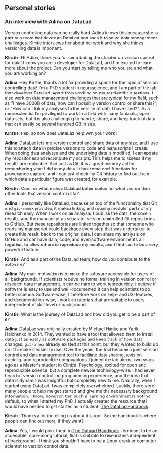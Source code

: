 ## Personal stories

### An interview with Adina on DataLad

Version controlling data can be really hard. Adina knows this because she is part
of a team that develops DataLad and uses it to solve data management challenges.
Kirstie interviews her about her work and why she thinks versioning data is
important.


**Kirstie**: Hi Adina, thank you for contributing the chapter on version control
for data!
I know you are a developer for DataLad, and I'm excited to learn more about the
project.
Can you start by telling me who you are and what you are working on?

**Adina**: Hey Kirstie, thanks a lot for providing a space for the topic of
version controlling data!
I'm a PhD student in neuroscience, and I am part of the lab that develops DataLad.
Apart from working on neuroscientific questions, I also work on data management
challenges that are typical for my field, such as "I have 300GB of data, how can
I possibly version control or share this?", or "How can I link my analyses to the
version of data I have used?".
As a neuroscientist I'm privileged to work in a field with many fantastic, open
data sets, but it is also challenging to handle, share, and keep track of data
that can easily be several hundred GB in size.

**Kirstie**: Fab, so how does DataLad help with your work?

**Adina**: DataLad lets me version control and share data of any size, and I use
this to attach data in precise versions to code and manuscripts I create.
When doing data analyses and the underlying data is modified, I can update my
repositories and recompute my scripts.
This helps me to assess if my results are replicable.
And just as Git, it is a great memory aid for remembering what I did to my data.
It has some cool functions for provenance capture, and I can just check my Git
history to find out from which data a particular figure was created, for example.


**Kirstie**: Cool, so what makes DataLad better suited for what you do than other
tools that version control data?

**Adina**: I personally like DataLad, because on top of the functionality that
Git and `git-annex` provides, it makes linking and reusing modular parts of my
research easy.
When I work on an analysis, I publish the data, the code + results, and the
manuscript as separate, version controlled Git repositories to GitHub.
But these repositories are linked together so that someone who reads my
manuscript could backtrace every step that was undertaken to create this result,
back to the original data.
I can share my analysis on GitHub and can have data, code, and even software
environments all together, to allow others to reproduce my results, and I find
that to be a very powerful feature.

**Kirstie**: And as a part of the DataLad team, how do you contribute to the software?

**Adina**: My main motivation is to make the software accessible for users of all
backgrounds.
If scientists receive no formal training in version control or research data
management, it can be hard to work reproducibly.
I believe if software is easy to use and well-documented it can help scientists
to do better science.
Software-wise, I therefore work on help- and UX-features, and documentation-wise,
I work on tutorials that are suitable to users independent of skill level or
background.

**Kirstie**: What is the journey of DataLad and how did you get to be a part of
it?

**Adina**: DataLad was originally created by Michael Hanke and Yarik Halchenko
in 2014.
They wanted to have a tool that allowed them to install data just as easily as
software packages and keep track of how data changes.
`git-annex` already existed at this point, but they wanted to build up on it to
make it easier to use.
Over the years, the tool became a joint version control and data management tool
to facilitate data sharing, revision tracking, and reproducible computations.
I joined the lab almost two years ago as a Master's student in Clinical
Psychology, excited for open and reproducible science, but a complete newbie
technology-wise:
I had never heard of version control, no programming experience, and the idea
that data is dynamic was insightful but completely new to me.
Naturally, when I started using DataLad, I was completely overwhelmed.
Luckily, there were many people to help me get started and give me the necessary
background information.
I know, however, that such a learning environment is not the default, so when I
started my PhD, I actually created the resource that I would have needed to get
started as a student: [The DataLad Handbook](http://handbook.datalad.org).

**Kirstie**: Thanks a lot for telling us about this tool. So the handbook is
where people can find out more, if they want?

**Adina**: Yes, I would point them to [The Datalad Handbook](http://handbook.datalad.org).
Its meant to be an accessible, code-along tutorial, that is suitable to
researchers independent of background - I think you shouldn't have to be a
Linux-crank or computer scientist to version control data.
